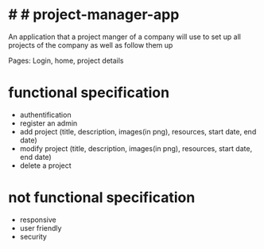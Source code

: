 # # # project-manager-app
An application that a project manger of a company will use to set up all projects of the company as well as follow them up

Pages: Login, home, project details

# functional specification
 - authentification
 - register an admin
 - add project (title, description, images(in png), resources, start date, end date)
 - modify project (title, description, images(in png), resources, start date, end date)
 - delete a project

# not functional specification
 - responsive
 - user friendly
 - security
